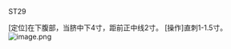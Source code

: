 ST29

[定位]在下腹部，当脐中下4寸，距前正中线2寸。
[操作]直刺1-1.5寸。
![image.png](https://picgo18719498306.oss-cn-guangzhou.aliyuncs.com/20250423165525074.png)
